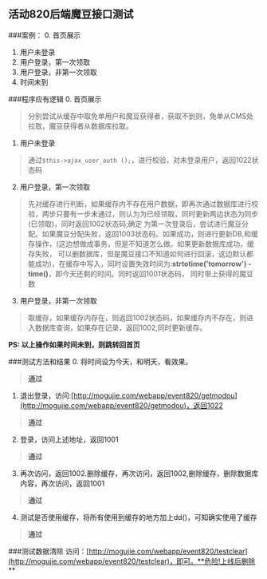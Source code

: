 活动820后端魔豆接口测试
--

###案例：
0. 首页展示
1. 用户未登录
2. 用户登录，第一次领取
3. 用户登录，非第一次领取
4. 时间未到


###程序应有逻辑
0. 首页展示

> 分别尝试从缓存中取免单用户和魔豆获得者，获取不到则，免单从CMS处拉取，魔豆获得者从数据库拉取。

1. 用户未登录

> 通过`$this->ajax_user_auth ();`，进行校验，对未登录用户，返回1022状态码

2. 用户登录，第一次领取

> 先对缓存进行判断，如果缓存内不存在用户数据，即再次通过数据库进行校验，两步只要有一步未通过，则认为为已经领取，同时更新两边状态为同步(已领取)，同时返回1002状态码;确定
为第一次登录后，尝试进行魔豆分配。如果魔豆分配失败，返回1003状态码。如果成功，则进行更新DB,和缓存操作，(这边想做成事务，但是不知道怎么做。如果更新数据库成功，缓存失败，
可以删数据库，但是魔豆接口不知道如何进行回滚，这边默认都能成功)，在缓存中写入，同时设置失效时间为:**strtotime('tomorrow') - time()**，即今天还剩的时间。同时返回1001状态码，
同时带上获得的魔豆数

3. 用户登录，非第一次领取

> 取缓存，如果缓存内存在，则返回1002状态码，如果缓存内不存在，则进入数据库查询，如果存在记录，返回1002,同时更新缓存。

**PS: 以上操作如果时间未到，则跳转回首页**

###测试方法和结果
0. 将时间设为今天，和明天，看效果。

> **通过**

1. 退出登录，访问:[http://mogujie.com/webapp/event820/getmodou](http://mogujie.com/webapp/event820/getmodou)，返回1022

> **通过**

2. 登录，访问上述地址，返回1001

> **通过**

3. 再次访问，返回1002.删除缓存，再次访问，返回1002,删除缓存，删除数据库内容，再次访问，返回1001

> **通过**

4. 测试是否使用缓存，将所有使用到缓存的地方加上dd()，可知确实使用了缓存

> **通过**

###测试数据清除
访问：[http://mogujie.com/webapp/event820/testclear](http://mogujie.com/webapp/event820/testclear)，即可。**危险!上线后删除**
